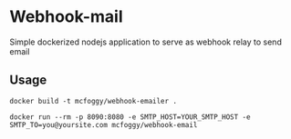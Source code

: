 # Webhook-mail

Simple dockerized nodejs application to serve as webhook relay to send email

## Usage

`docker build -t mcfoggy/webhook-emailer .`

`docker run --rm -p 8090:8080 -e SMTP_HOST=YOUR_SMTP_HOST -e SMTP_TO=you@yoursite.com mcfoggy/webhook-email`
